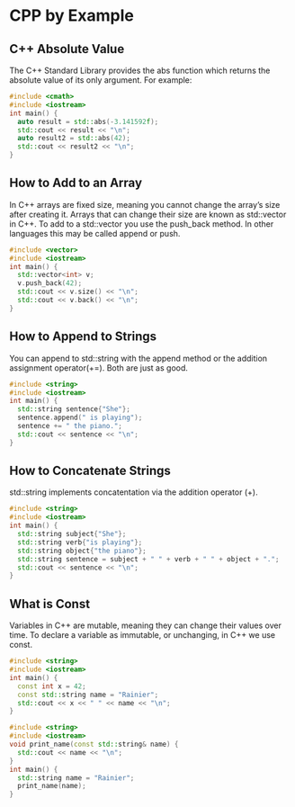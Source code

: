 # CPP by Example

## C++ Absolute Value

The C++ Standard Library provides the abs function which returns the absolute value of its only argument. For example:

```cpp
#include <cmath>
#include <iostream>
int main() {
  auto result = std::abs(-3.141592f);
  std::cout << result << "\n";
  auto result2 = std::abs(42);
  std::cout << result2 << "\n";
}
```

## How to Add to an Array

In C++ arrays are fixed size, meaning you cannot change the array’s size after creating it. Arrays that can change their size are known as std::vector in C++. To add to a std::vector you use the push_back method. In other languages this may be called append or push.

```cpp
#include <vector>
#include <iostream>
int main() {
  std::vector<int> v;
  v.push_back(42);
  std::cout << v.size() << "\n";
  std::cout << v.back() << "\n";
}
```

## How to Append to Strings

You can append to std::string with the append method or the addition assignment operator(+=). Both are just as good.

```cpp
#include <string>
#include <iostream>
int main() {
  std::string sentence{"She"};
  sentence.append(" is playing");
  sentence += " the piano.";
  std::cout << sentence << "\n";
}
```

## How to Concatenate Strings

std::string implements concatentation via the addition operator (+).

```cpp
#include <string>
#include <iostream>
int main() {
  std::string subject{"She"};
  std::string verb{"is playing"};
  std::string object{"the piano"};
  std::string sentence = subject + " " + verb + " " + object + ".";
  std::cout << sentence << "\n";
}
```

## What is Const

Variables in C++ are mutable, meaning they can change their values over time. To declare a variable as immutable, or unchanging, in C++ we use const.

```cpp
#include <string>
#include <iostream>
int main() {
  const int x = 42;
  const std::string name = "Rainier";
  std::cout << x << " " << name << "\n";
}
```

```cpp
#include <string>
#include <iostream>
void print_name(const std::string& name) {
  std::cout << name << "\n";
}
int main() {
  std::string name = "Rainier";
  print_name(name);
}
```